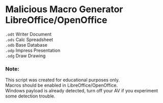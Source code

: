 # Malicious Macro Generator LibreOffice/OpenOffice
`.odt` Writer Document  
`.ods` Calc Spreadsheet    
`.odb` Base Database  
`.odp` Impress Presentation  
`.odg` Draw Drawing  

### Note:
This script was created for educational purposes only.  
Macros should be enabled in LibreOffice/OpenOffice.  
Windows payload is already detected, turn off your AV if you experiment some detection trouble.  
